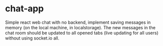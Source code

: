# chat-app
Simple react web chat with no backend, implement saving messages in memory (on the local machine, in localstorage). The new messages in the chat room should be updated to all opened tabs (live updating for all users) without using socket.io all.
